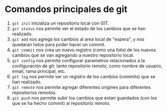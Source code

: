 # Comandos principales de git #

1. `git init` inicializa un repositorio local con GIT.
2. `git status` nos permite ver el estado de los cambios que se han realizado.
3. `git add` nos agrega los cambios al area local de "espera", y nos quedaran listos para poder hacer un commit.
4. `git commit` nos crea un nuevo registro (como una foto) de los nuevos cambios que se van agregando a nuestro repositorio local.
5. `git config` nos permite configurar parametros relacionados a la configuración de git: tanto repositorio remoto, como nombre de usuario, email, rama principal, etc.
6. `git log` nos permite ver un registro de los cambios (commits) que se han realizado.
7. `git remote` nos permite agregar diferentes origines para diferentes repositorios remotos.
8. `git push` nos permite subir los cambios que estan guardados (con los que se ha hecho commit) al repositorio remoto.
